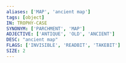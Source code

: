```yaml
---
aliases: ['MAP', 'ancient map']
tags: [object]
IN: TROPHY-CASE
SYNONYM: ['PARCHMENT', 'MAP']
ADJECTIVE: ['ANTIQUE', 'OLD', 'ANCIENT']
DESC: "ancient map"
FLAGS: ['INVISIBLE', 'READBIT', 'TAKEBIT']
SIZE: 2
---
```

